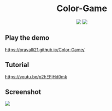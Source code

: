 <h1 align="center">Color-Game</h1>
 
<p align="center">
 <a href="https://pravalli21.github.io/Color-Game/index.html"><img src="https://img.shields.io/badge/Play-the%20demo-green?style=for-the-badge&logo=plex&logoColor=white"/></a>
  <a href="https://youtu.be/p2hEFjHd0mk"><img src="https://img.shields.io/badge/Watch%20me-code-red?style=for-the-badge&logo=youtube&logoColor=white"/></a>
</p>

## Play the demo

https://pravalli21.github.io/Color-Game/

## Tutorial

https://youtu.be/p2hEFjHd0mk

## Screenshot

<a href="https://pravalli21.github.io/Color-Game/index.html">
 <img src="https://i.imgur.com/K5k9ouj.png"/>
</a>
